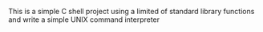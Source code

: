 This is a simple C shell project using a limited of standard library functions and write a simple UNIX command interpreter

